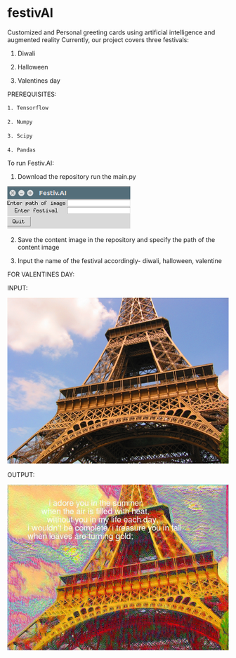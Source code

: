 # festivAI
Customized and Personal greeting cards using artificial intelligence and augmented reality
Currently, our project covers three festivals:
  1. Diwali
  
  2. Halloween 
  
  3. Valentines day
  
  PREREQUISITES:
  
    1. Tensorflow
    
    2. Numpy
    
    3. Scipy
    
    4. Pandas
  
  
 To run Festiv.AI:
 
 1. Download the repository run the main.py
 
 ![alt text](input.png "Input")
 
 2. Save the content image in the repository and specify the path of the content image
 
 3. Input the name of the festival accordingly- diwali, halloween, valentine
 
 FOR VALENTINES DAY:

 INPUT:
 
 ![alt text](paris.jpg "Input image")
 
 OUTPUT:
 
 ![alt text](V_CARD.jpg "Output Image")
 
 
 
  
